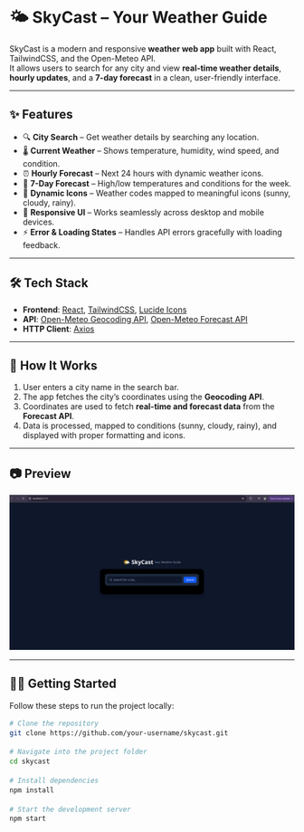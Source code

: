 # 🌤️ SkyCast – Your Weather Guide  

SkyCast is a modern and responsive **weather web app** built with React, TailwindCSS, and the Open-Meteo API.  
It allows users to search for any city and view **real-time weather details**, **hourly updates**, and a **7-day forecast** in a clean, user-friendly interface.  

---

## ✨ Features  
- 🔍 **City Search** – Get weather details by searching any location.  
- 🌡️ **Current Weather** – Shows temperature, humidity, wind speed, and condition.  
- ⏰ **Hourly Forecast** – Next 24 hours with dynamic weather icons.  
- 📅 **7-Day Forecast** – High/low temperatures and conditions for the week.  
- 🎨 **Dynamic Icons** – Weather codes mapped to meaningful icons (sunny, cloudy, rainy).  
- 📱 **Responsive UI** – Works seamlessly across desktop and mobile devices.  
- ⚡ **Error & Loading States** – Handles API errors gracefully with loading feedback.  

---

## 🛠️ Tech Stack  
- **Frontend**: [React](https://react.dev/), [TailwindCSS](https://tailwindcss.com/), [Lucide Icons](https://lucide.dev/)  
- **API**: [Open-Meteo Geocoding API](https://open-meteo.com/en/docs/geocoding-api), [Open-Meteo Forecast API](https://open-meteo.com/en/docs)  
- **HTTP Client**: [Axios](https://axios-http.com/)  

---

## 🚀 How It Works  
1. User enters a city name in the search bar.  
2. The app fetches the city’s coordinates using the **Geocoding API**.  
3. Coordinates are used to fetch **real-time and forecast data** from the **Forecast API**.  
4. Data is processed, mapped to conditions (sunny, cloudy, rainy), and displayed with proper formatting and icons.  

---

## 📷 Preview  
![image alt](https://github.com/Raju27-06/SkyCast/blob/8596e6bbb1b0af8cce6f5ece87ece96b3258c74d/Screenshot%20from%202025-09-13%2011-40-59.png)

---

## 🏃‍♂️ Getting Started  

Follow these steps to run the project locally:  

```bash
# Clone the repository
git clone https://github.com/your-username/skycast.git

# Navigate into the project folder
cd skycast

# Install dependencies
npm install

# Start the development server
npm start
